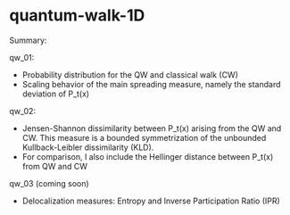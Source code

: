 # quantum-walk-1D
Summary:

qw_01: 

* Probability distribution for the QW and classical walk (CW)
* Scaling behavior of the main spreading measure, namely the standard deviation of P_t(x) 



qw_02: 
* Jensen-Shannon dissimilarity between  P_t(x) arising from the QW and CW. This measure is a bounded symmetrization of the unbounded Kullback-Leibler dissimilarity (KLD).
* For comparison, I also include the Hellinger distance between  P_t(x) from QW and CW

qw_03 (coming soon)
* Delocalization measures: Entropy and Inverse Participation Ratio (IPR)
